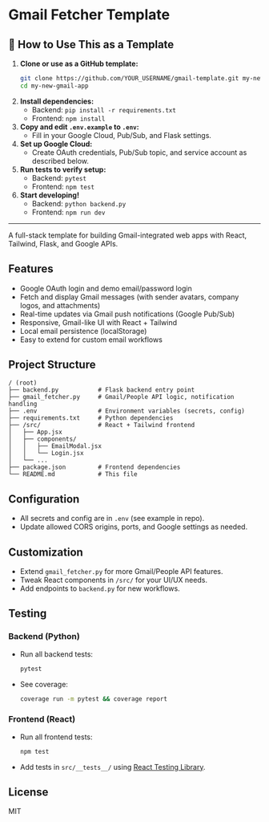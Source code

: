 # Gmail Fetcher Template

## 🚀 How to Use This as a Template

1. **Clone or use as a GitHub template:**
   ```bash
   git clone https://github.com/YOUR_USERNAME/gmail-template.git my-new-gmail-app
   cd my-new-gmail-app
   ```
2. **Install dependencies:**
   - Backend: `pip install -r requirements.txt`
   - Frontend: `npm install`
3. **Copy and edit `.env.example` to `.env`:**
   - Fill in your Google Cloud, Pub/Sub, and Flask settings.
4. **Set up Google Cloud:**
   - Create OAuth credentials, Pub/Sub topic, and service account as described below.
5. **Run tests to verify setup:**
   - Backend: `pytest`
   - Frontend: `npm test`
6. **Start developing!**
   - Backend: `python backend.py`
   - Frontend: `npm run dev`

---

A full-stack template for building Gmail-integrated web apps with React, Tailwind, Flask, and Google APIs.

## Features
- Google OAuth login and demo email/password login
- Fetch and display Gmail messages (with sender avatars, company logos, and attachments)
- Real-time updates via Gmail push notifications (Google Pub/Sub)
- Responsive, Gmail-like UI with React + Tailwind
- Local email persistence (localStorage)
- Easy to extend for custom email workflows

## Project Structure
```
/ (root)
├── backend.py           # Flask backend entry point
├── gmail_fetcher.py     # Gmail/People API logic, notification handling
├── .env                 # Environment variables (secrets, config)
├── requirements.txt     # Python dependencies
├── /src/                # React + Tailwind frontend
│   ├── App.jsx
│   ├── components/
│   │   ├── EmailModal.jsx
│   │   └── Login.jsx
│   └── ...
├── package.json         # Frontend dependencies
└── README.md            # This file
```

## Configuration
- All secrets and config are in `.env` (see example in repo).
- Update allowed CORS origins, ports, and Google settings as needed.

## Customization
- Extend `gmail_fetcher.py` for more Gmail/People API features.
- Tweak React components in `/src/` for your UI/UX needs.
- Add endpoints to `backend.py` for new workflows.

## Testing

### Backend (Python)
- Run all backend tests:
  ```bash
  pytest
  ```
- See coverage:
  ```bash
  coverage run -m pytest && coverage report
  ```

### Frontend (React)
- Run all frontend tests:
  ```bash
  npm test
  ```
- Add tests in `src/__tests__/` using [React Testing Library](https://testing-library.com/docs/react-testing-library/intro/).

## License
MIT 
